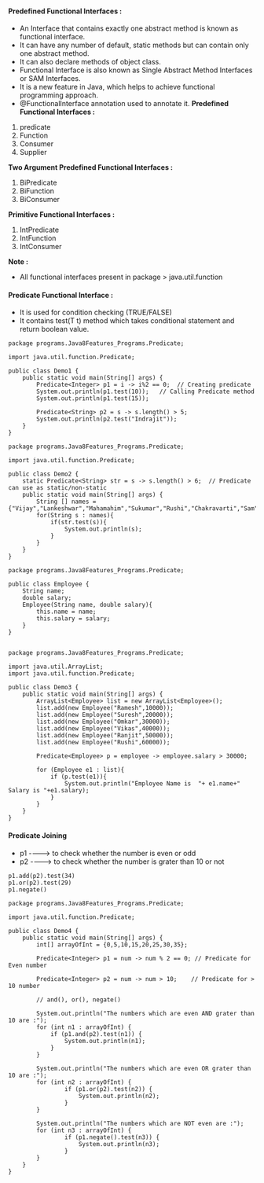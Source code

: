 #### Predefined Functional Interfaces :
- An Interface that contains exactly one abstract method is known as functional interface. 
- It can have any number of default, static methods but can contain only one abstract method. 
- It can also declare methods of object class.
- Functional Interface is also known as Single Abstract Method Interfaces or SAM Interfaces. 
- It is a new feature in Java, which helps to achieve functional programming approach.
- @FunctionalInterface annotation used to annotate it.
**Predefined Functional Interfaces :**
1) predicate
2) Function
3) Consumer
4) Supplier

**Two Argument Predefined Functional Interfaces :**
1) BiPredicate
2) BiFunction
3) BiConsumer

**Primitive Functional Interfaces :**
1) IntPredicate
2) IntFunction
3) IntConsumer

**Note :**
- All functional interfaces present in package > java.util.function

#### Predicate Functional Interface :
- It is used for condition checking (TRUE/FALSE)
- It contains test(T t) method which takes conditional statement and return boolean value.

```
package programs.Java8Features_Programs.Predicate;

import java.util.function.Predicate;

public class Demo1 {
    public static void main(String[] args) {
        Predicate<Integer> p1 = i -> i%2 == 0;  // Creating predicate
        System.out.println(p1.test(10));   // Calling Predicate method
        System.out.println(p1.test(15));

        Predicate<String> p2 = s -> s.length() > 5;
        System.out.println(p2.test("Indrajit"));
    }
}
```
```
package programs.Java8Features_Programs.Predicate;

import java.util.function.Predicate;

public class Demo2 {
    static Predicate<String> str = s -> s.length() > 6;  // Predicate can use as static/non-static
    public static void main(String[] args) {
        String [] names = {"Vijay","Lankeshwar","Mahamahim","Sukumar","Rushi","Chakravarti","Sam","Ajay"};
        for(String s : names){
            if(str.test(s)){
                System.out.println(s);
            }
        }
    }
}

```
```
package programs.Java8Features_Programs.Predicate;

public class Employee {
    String name;
    double salary;
    Employee(String name, double salary){
        this.name = name;
        this.salary = salary;
    }
}


package programs.Java8Features_Programs.Predicate;

import java.util.ArrayList;
import java.util.function.Predicate;

public class Demo3 {
    public static void main(String[] args) {
        ArrayList<Employee> list = new ArrayList<Employee>();
        list.add(new Employee("Ramesh",10000));
        list.add(new Employee("Suresh",20000));
        list.add(new Employee("Omkar",30000));
        list.add(new Employee("Vikas",40000));
        list.add(new Employee("Ranjit",50000));
        list.add(new Employee("Rushi",60000));

        Predicate<Employee> p = employee -> employee.salary > 30000;

        for (Employee e1 : list){
            if (p.test(e1)){
                System.out.println("Employee Name is  "+ e1.name+" Salary is "+e1.salary);
            }
        }
    }
}

```

#### Predicate Joining 
- p1 ----> to check whether the number is even or odd
- p2 ----> to check whether the number is grater than 10 or not
```
p1.add(p2).test(34)
p1.or(p2).test(29)
p1.negate()
```
```
package programs.Java8Features_Programs.Predicate;

import java.util.function.Predicate;

public class Demo4 {
    public static void main(String[] args) {
        int[] arrayOfInt = {0,5,10,15,20,25,30,35};

        Predicate<Integer> p1 = num -> num % 2 == 0; // Predicate for Even number

        Predicate<Integer> p2 = num -> num > 10;    // Predicate for > 10 number

        // and(), or(), negate()

        System.out.println("The numbers which are even AND grater than 10 are :");
        for (int n1 : arrayOfInt) {
            if (p1.and(p2).test(n1)) {
                System.out.println(n1);
            }
        }

        System.out.println("The numbers which are even OR grater than 10 are :");
        for (int n2 : arrayOfInt) {
                if (p1.or(p2).test(n2)) {
                    System.out.println(n2);
                }
        }

        System.out.println("The numbers which are NOT even are :");
        for (int n3 : arrayOfInt) {
                if (p1.negate().test(n3)) {
                    System.out.println(n3);
                }
        }
    }
}

```